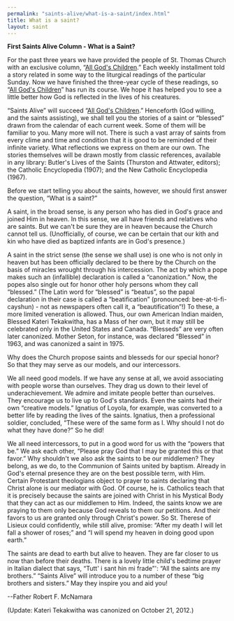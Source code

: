 ```yaml
---
permalink: "saints-alive/what-is-a-saint/index.html"
title: What is a saint?
layout: saint
---
```


**First Saints Alive Column - What is a Saint?**

For the past three years we have provided the people of St. Thomas Church with an exclusive column, “[All God's Children][].” Each weekly installment told a story related in some way to the liturgical readings of the particular Sunday. Now we have finished the three-year cycle of these readings, so “[All God's Children][]” has run its course. We hope it has helped you to see a little better how God is reflected in the lives of his creatures.

“Saints Alive” will succeed “[All God's Children][].” Henceforth (God willing, and the saints assisting), we shall tell you the stories of a saint or “blessed” drawn from the calendar of each current week. Some of them will be familiar to you. Many more will not. There is such a vast array of saints from every clime and time and condition that it is good to be reminded of their infinite variety. What reflections we express on them are our own. The stories themselves will be drawn mostly from classic references, available in any library: Butler's Lives of the Saints (Thurston and Attwater, editors); the Catholic Encyclopedia (1907); and the New Catholic Encyclopedia (1967).

[All God's Children]: /sunday-reflections

Before we start telling you about the saints, however, we should first answer the question, “What is a saint?”

A saint, in the broad sense, is any person who has died in God's grace and joined Him in heaven. In this sense, we all have friends and relatives who are saints. But we can't be sure they are in heaven because the Church cannot tell us. (Unofficially, of course, we can be certain that our kith and kin who have died as baptized infants are in God's presence.)

A saint in the strict sense (the sense we shall use) is one who is not only in heaven but has been officially declared to be there by the Church on the basis of miracles wrought through his intercession. The act by which a pope makes such an (infallible) declaration is called a “canonization.” Now, the popes also single out for honor other holy persons whom they call “blessed.” (The Latin word for “blessed” is “beatus”, so the papal declaration in their case is called a “beatification” (pronounced: bee-at-ti-fi-cayshun) - not as newspapers often call it, a “beautification”!) To these, a more limited veneration is allowed. Thus, our own American Indian maiden, Blessed Kateri Tekakwitha, has a Mass of her own, but it may still be celebrated only in the United States and Canada. “Blesseds” are very often later canonized. Mother Seton, for instance, was declared “Blessed” in 1963, and was canonized a saint in 1975.

Why does the Church propose saints and blesseds for our special honor? So that they may serve as our models, and our intercessors.

We all need good models. If we have any sense at all, we avoid associating with people worse than ourselves. They drag us down to their level of underachievement. We admire and imitate people better than ourselves. They encourage us to live up to God's standards. Even the saints had their own “creative models.” Ignatius of Loyola, for example, was converted to a better life by reading the lives of the saints. Ignatius, then a professional soldier, concluded, “These were of the same form as I. Why should I not do what they have done?” So he did!

We all need intercessors, to put in a good word for us with the “powers that be.” We ask each other, “Please pray God that I may be granted this or that favor.” Why shouldn't we also ask the saints to be our middlemen? They belong, as we do, to the Communion of Saints united by baptism. Already in God's eternal presence they are on the best possible term, with Him. Certain Protestant theologians object to prayer to saints declaring that Christ alone is our mediator with God. Of course, he is. Catholics teach that it is precisely because the saints are joined with Christ in his Mystical Body that they can act as our middlemen to Him. Indeed, the saints know we are praying to them only because God reveals to them our petitions. And their favors to us are granted only through Christ's power. So St. Therese of Lisieux could confidently, while still alive, promise: “After my death I will let fall a shower of roses;” and “I will spend my heaven in doing good upon earth.”

The saints are dead to earth but alive to heaven. They are far closer to us now than before their deaths. There is a lovely little child's bedtime prayer in Italian dialect that says, “Tutt' i sant hin mi frade”': “All the saints are my brothers.” “Saints Alive” will introduce you to a number of these “big brothers and sisters.” May they inspire you and aid you!

\--Father Robert F. McNamara

(Update: Kateri Tekakwitha was canonized on October 21, 2012.)

